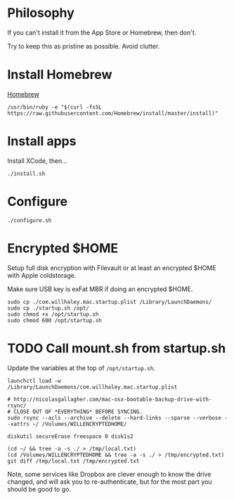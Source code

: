 # Philosophy

If you can't install it from the App Store or Homebrew, then don't.

Try to keep this as pristine as possible. Avoid clutter.

# Install Homebrew

[Homebrew](http://brew.sh/)

```
/usr/bin/ruby -e "$(curl -fsSL https://raw.githubusercontent.com/Homebrew/install/master/install)"
```

# Install apps

Install XCode, then...

```
./install.sh
```

# Configure

```
./configure.sh
```

# Encrypted $HOME

Setup full disk encryption with Filevault or at least an encrypted $HOME with Apple coldstorage.

Make sure USB key is exFat MBR if doing an encrypted $HOME.

```
sudo cp ./com.willhaley.mac.startup.plist /Library/LaunchDaemons/
sudo cp ./startup.sh /opt/
sudo chmod +x /opt/startup.sh
sudo chmod 600 /opt/startup.sh
```

# TODO Call mount.sh from startup.sh

Update the variables at the top of `/opt/startup.sh`.

```
launchctl load -w /Library/LaunchDaemons/com.willhaley.mac.startup.plist
```

```
# http://nicolasgallagher.com/mac-osx-bootable-backup-drive-with-rsync/
# CLOSE OUT OF *EVERYTHING* BEFORE SYNCING.
sudo rsync --acls --archive --delete --hard-links --sparse --verbose --xattrs ~/ /Volumes/WILLENCRYPTEDHOME/
```

```
diskutil secureErase freespace 0 disk1s2
```

```
(cd ~/ && tree -a -s ./ > /tmp/local.txt)
(cd /Volumes/WILLENCRYPTEDHOME && tree -a -s ./ > /tmp/encrypted.txt)
git diff /tmp/local.txt /tmp/encrypted.txt
```

Note, some services like Dropbox are clever enough to know the drive changed, and will ask you to re-authenticate, but for the most part you should be good to go.

